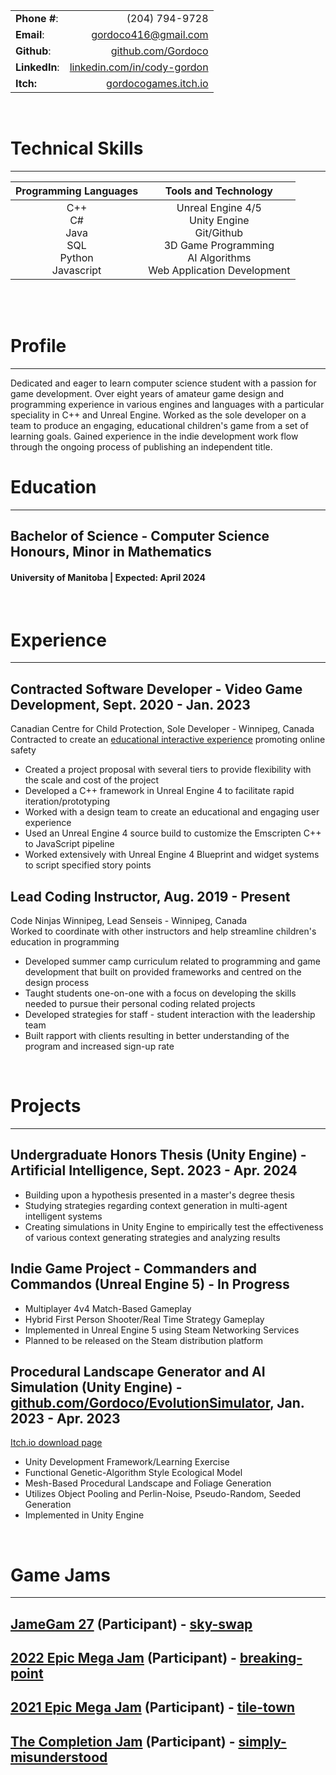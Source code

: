 
|||
|:--|--:|
| **Phone #**: | (204) 794-9728 |
| **Email**: | gordoco416@gmail.com |
| **Github**: | [github.com/Gordoco][Github]|
| **LinkedIn**: | [linkedin.com/in/cody-gordon][LinkedIn] |
| **Itch:** | [gordocogames.itch.io][Itch] |
<br>

# Technical Skills
 ---
 
| **Programming Languages** | **Tools and Technology** |
| :--: | :--: |
| C++ <br/> C# <br/> Java <br/> SQL <br/> Python <br/> Javascript | Unreal Engine 4/5 <br/> Unity Engine <br/> Git/Github <br/> 3D Game Programming <br/> AI Algorithms <br/> Web Application Development |

<br>
<br>

# Profile
---
Dedicated and eager to learn computer science student with a passion for game development. Over eight years of amateur game design and programming experience in various engines and languages with a particular speciality in C++ and Unreal Engine. Worked as the sole developer on a team to produce an engaging, educational children's game from a set of learning goals. Gained experience in the indie development work flow through the ongoing process of publishing an independent title.
 
# Education
---
## Bachelor of Science - Computer Science Honours, Minor in Mathematics
#### University of Manitoba | Expected: April 2024
<br>

# Experience 
 ---
## Contracted Software Developer - Video Game Development, Sept. 2020 - Jan. 2023
  
Canadian Centre for Child Protection, Sole Developer - Winnipeg, Canada  
Contracted to create an [educational interactive experience][ZoeAndMolly] promoting online safety
- Created a project proposal with several tiers to provide flexibility with the scale and cost of the project
- Developed a C++ framework in Unreal Engine 4 to facilitate rapid iteration/prototyping
- Worked with a design team to create an educational and engaging user experience
- Used an Unreal Engine 4 source build to customize the Emscripten C++ to JavaScript pipeline
- Worked extensively with Unreal Engine 4 Blueprint and widget systems to script specified story points
  
## Lead Coding Instructor, Aug. 2019 - Present
  
Code Ninjas Winnipeg, Lead Senseis - Winnipeg, Canada  
Worked to coordinate with other instructors and help streamline children's education in programming
- Developed summer camp curriculum related to programming and game development that built on provided frameworks and centred on the design process
- Taught students one-on-one with a focus on developing the skills needed to pursue their personal coding related projects
- Developed strategies for staff - student interaction with the leadership team
- Built rapport with clients resulting in better understanding of the program and increased sign-up rate

<br>

# Projects
---
## Undergraduate Honors Thesis (Unity Engine) - Artificial Intelligence, Sept. 2023 - Apr. 2024
  
- Building upon a hypothesis presented in a master's degree thesis
- Studying strategies regarding context generation in multi-agent intelligent systems
- Creating simulations in Unity Engine to empirically test the effectiveness of various context generating strategies and analyzing results

## Indie Game Project - Commanders and Commandos (Unreal Engine 5) - In Progress
  
- Multiplayer 4v4 Match-Based Gameplay
- Hybrid First Person Shooter/Real Time Strategy Gameplay
- Implemented in Unreal Engine 5 using Steam Networking Services
- Planned to be released on the Steam distribution platform
  
## Procedural Landscape Generator and AI Simulation (Unity Engine) - [github.com/Gordoco/EvolutionSimulator][EvolutionSimulator_Github], Jan. 2023 - Apr. 2023
[Itch.io download page][EvolutionSimulator_Unity]
  
- Unity Development Framework/Learning Exercise
- Functional Genetic-Algorithm Style Ecological Model
- Mesh-Based Procedural Landscape and Foliage Generation
- Utilizes Object Pooling and Perlin-Noise, Pseudo-Random, Seeded Generation
- Implemented in Unity Engine
<br>

# Game Jams
---
## [JameGam 27][JameGam_27] (Participant) - [sky-swap][JameGam_27_Submission]
## [2022 Epic Mega Jam][MegaJam_2022] (Participant) - [breaking-point][MegaJam_2022_Submission]
## [2021 Epic Mega Jam][MegaJam_2021] (Participant) - [tile-town][MegaJam_2021_Submission]
## [The Completion Jam][Completion_Jam] (Participant) - [simply-misunderstood][Completion_Jam_Submission]


[Github]: https://github.com/Gordoco
[LinkedIn]: https://www.linkedin.com/in/cody-gordon-990313230/
[Itch]: https://gordocogames.itch.io/
[ZoeAndMolly]: https://zoeandmolly.ca/app/en/adventure_under_sea
[CandC_Steam]: https://store.steampowered.com/
[RTS_FPS]: https://github.com/Gordoco/RTS_FPS
[EvolutionSimulator_Unity]: https://gordocogames.itch.io/evolution-simulator
[EvolutionSimulator_Github]: https://github.com/Gordoco/EvolutionSimulator
[Completion_Jam]: https://itch.io/jam/the-completion-jam
[Completion_Jam_Submission]: https://gordocogames.itch.io/simply-misunderstood
[MegaJam_2021]: https://itch.io/jam/2021-epic-megajam
[MegaJam_2021_Submission]: https://gordocogames.itch.io/tile-town
[MegaJam_2022]: https://itch.io/jam/2022-epic-megajam
[MegaJam_2022_Submission]: https://gordocogames.itch.io/breaking-point
[JameGam_27]: https://itch.io/jam/jame-gam-27
[JameGam_27_Submission]: https://gordocogames.itch.io/sky-swap
